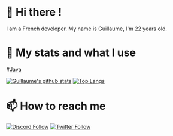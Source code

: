 # 👋 Hi there !
I am a French developer. My name is Guillaume, I'm 22 years old.

# 🚀 My stats and what I use

#[Java](https://docs.oracle.com/javase/8/docs/api/)

<!--<details>
  <summary>:zap: GitHub Stats</summary>
  <img align="left" alt="codeSTACKr's GitHub Stats" src="https://github-readme-stats.vercel.app/api?username=sathonay&count_private=true&show_icons=true&hide_border=true" />
</details>-->

[![Guillaume's github stats](https://github-readme-stats.sathonay.vercel.app/api?username=HexS2&count_private=true&hide_border=true&show_icons=true&bg_color=FFFFFF00&text_color=777777CC)](https://github.com/sathonay)
[![Top Langs](https://github-readme-stats.sathonay.vercel.app/api/top-langs/?username=HexS2&layout=compact&hide_border=true&bg_color=FFFFFF00&text_color=777777CC)](https://github.com/sathonay)



# 📫 How to reach me
[![Discord Follow](https://img.shields.io/static/v1?label=Discord&message=join%20me&color=7289DA&logo=Discord&style=for-the-badge)](https://discord.gg/z9KwgBBy)
[![Twitter Follow](https://img.shields.io/twitter/follow/CTRLfr?color=%231DA1F2&label=Follow%20me&logo=Twitter&style=for-the-badge)](https://twitter.com/https://twitter.com/CTRLfr)

